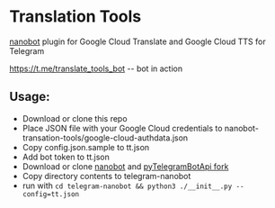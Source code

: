 # Translation Tools
[nanobot](https://github.com/nev3rfail/telegram-nanobot) plugin for Google Cloud Translate and Google Cloud TTS for Telegram

https://t.me/translate_tools_bot -- bot in action
## Usage:
* Download or clone this repo
* Place JSON file with your Google Cloud credentials to nanobot-transation-tools/google-cloud-authdata.json
* Copy config.json.sample to tt.json
* Add bot token to tt.json
* Download or clone [nanobot](https://github.com/nev3rfail/telegram-nanobot) and [pyTelegramBotApi fork](https://github.com/nev3rfail/pyTelegramBotApi)
* Copy directory contents to telegram-nanobot
* run with `cd telegram-nanobot && python3 ./__init__.py --config=tt.json`
